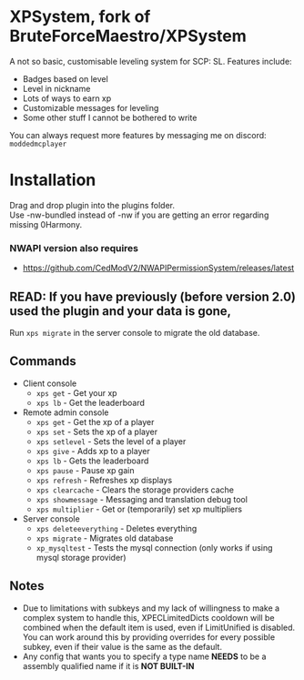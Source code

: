 # XPSystem, fork of BruteForceMaestro/XPSystem
 A not so basic, customisable leveling system for SCP: SL.
Features include:
- Badges based on level
- Level in nickname
- Lots of ways to earn xp
- Customizable messages for leveling
- Some other stuff I cannot be bothered to write

You can always request more features by messaging me on discord: `moddedmcplayer`

# Installation
Drag and drop plugin into the plugins folder. <br>
Use -nw-bundled instead of -nw if you are getting an error regarding missing 0Harmony.
### NWAPI version also requires
- https://github.com/CedModV2/NWAPIPermissionSystem/releases/latest

## READ: If you have previously (before version 2.0) used the plugin and your data is gone,
Run `xps migrate` in the server console to migrate the old database.

## Commands
- Client console
    - `xps get` - Get your xp
    - `xps lb` - Get the leaderboard
- Remote admin console
    - `xps get` - Get the xp of a player
    - `xps set` - Sets the xp of a player
    - `xps setlevel` - Sets the level of a player
    - `xps give` - Adds xp to a player
    - `xps lb` - Gets the leaderboard
    - `xps pause` - Pause xp gain
    - `xps refresh` - Refreshes xp displays
    - `xps clearcache` - Clears the storage providers cache
    - `xps showmessage` - Messaging and translation debug tool
    - `xps multiplier` - Get or (temporarily) set xp multipliers
- Server console
    - `xps deleteeverything` - Deletes everything
    - `xps migrate` - Migrates old database
    - `xp_mysqltest` - Tests the mysql connection (only works if using mysql storage provider)
## Notes
- Due to limitations with subkeys and my lack of willingness to make a complex system to handle this,
XPECLimitedDicts cooldown will be combined when the default item is used,
even if LimitUnified is disabled.
You can work around this by providing overrides for every possible subkey,
even if their value is the same as the default.
- Any config that wants you to specify a type name **NEEDS** to be a assembly qualified name if it is **NOT BUILT-IN**
